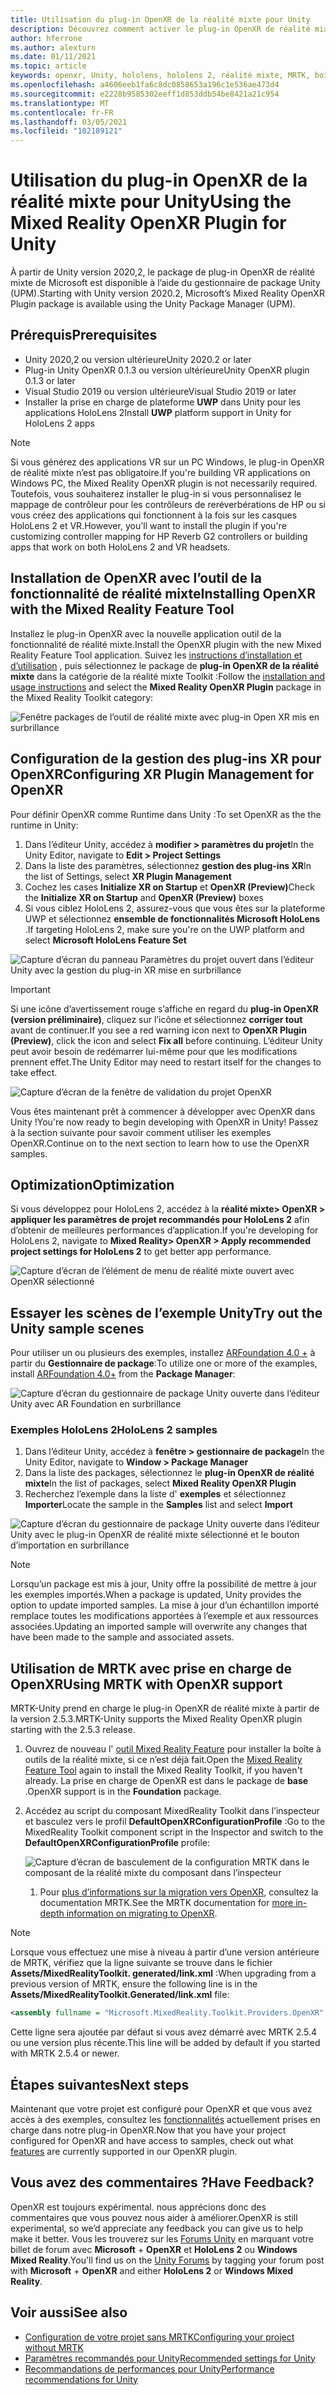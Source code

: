 ```yaml
---
title: Utilisation du plug-in OpenXR de la réalité mixte pour Unity
description: Découvrez comment activer le plug-in OpenXR de réalité mixte pour les projets Unity.
author: hferrone
ms.author: alexturn
ms.date: 01/11/2021
ms.topic: article
keywords: openxr, Unity, hololens, hololens 2, réalité mixte, MRTK, boîte à outils de réalité mixte, réalité augmentée, réalité virtuelle, casques de réalité mixte, apprentissage, didacticiel, prise en main
ms.openlocfilehash: a4606eeb1fa6c8dc0858653a196c1e536ae473d4
ms.sourcegitcommit: e2228b9585302eeff1d853ddb54be8421a21c954
ms.translationtype: MT
ms.contentlocale: fr-FR
ms.lasthandoff: 03/05/2021
ms.locfileid: "102189121"
---
```

# <a name="using-the-mixed-reality-openxr-plugin-for-unity"></a><span data-ttu-id="85519-104">Utilisation du plug-in OpenXR de la réalité mixte pour Unity</span><span class="sxs-lookup"><span data-stu-id="85519-104">Using the Mixed Reality OpenXR Plugin for Unity</span></span>

<span data-ttu-id="85519-105">À partir de Unity version 2020,2, le package de plug-in OpenXR de réalité mixte de Microsoft est disponible à l’aide du gestionnaire de package Unity (UPM).</span><span class="sxs-lookup"><span data-stu-id="85519-105">Starting with Unity version 2020.2, Microsoft’s Mixed Reality OpenXR Plugin package is available using the Unity Package Manager (UPM).</span></span>

## <a name="prerequisites"></a><span data-ttu-id="85519-106">Prérequis</span><span class="sxs-lookup"><span data-stu-id="85519-106">Prerequisites</span></span>

* <span data-ttu-id="85519-107">Unity 2020,2 ou version ultérieure</span><span class="sxs-lookup"><span data-stu-id="85519-107">Unity 2020.2 or later</span></span>
* <span data-ttu-id="85519-108">Plug-in Unity OpenXR 0.1.3 ou version ultérieure</span><span class="sxs-lookup"><span data-stu-id="85519-108">Unity OpenXR plugin 0.1.3 or later</span></span>
* <span data-ttu-id="85519-109">Visual Studio 2019 ou version ultérieure</span><span class="sxs-lookup"><span data-stu-id="85519-109">Visual Studio 2019 or later</span></span>
* <span data-ttu-id="85519-110">Installer la prise en charge de plateforme **UWP** dans Unity pour les applications HoloLens 2</span><span class="sxs-lookup"><span data-stu-id="85519-110">Install **UWP** platform support in Unity for HoloLens 2 apps</span></span>

> [!NOTE]
> <span data-ttu-id="85519-111">Si vous générez des applications VR sur un PC Windows, le plug-in OpenXR de réalité mixte n’est pas obligatoire.</span><span class="sxs-lookup"><span data-stu-id="85519-111">If you're building VR applications on Windows PC, the Mixed Reality OpenXR plugin is not necessarily required.</span></span> <span data-ttu-id="85519-112">Toutefois, vous souhaiterez installer le plug-in si vous personnalisez le mappage de contrôleur pour les contrôleurs de reréverbérations de HP ou si vous créez des applications qui fonctionnent à la fois sur les casques HoloLens 2 et VR.</span><span class="sxs-lookup"><span data-stu-id="85519-112">However, you'll want to install the plugin if you're customizing controller mapping for HP Reverb G2 controllers or building apps that work on both HoloLens 2 and VR headsets.</span></span>

## <a name="installing-openxr-with-the-mixed-reality-feature-tool"></a><span data-ttu-id="85519-113">Installation de OpenXR avec l’outil de la fonctionnalité de réalité mixte</span><span class="sxs-lookup"><span data-stu-id="85519-113">Installing OpenXR with the Mixed Reality Feature Tool</span></span>

<span data-ttu-id="85519-114">Installez le plug-in OpenXR avec la nouvelle application outil de la fonctionnalité de réalité mixte.</span><span class="sxs-lookup"><span data-stu-id="85519-114">Install the OpenXR plugin with the new Mixed Reality Feature Tool application.</span></span> <span data-ttu-id="85519-115">Suivez les [instructions d’installation et d’utilisation](welcome-to-mr-feature-tool.md) , puis sélectionnez le package de **plug-in OpenXR de la réalité mixte** dans la catégorie de la réalité mixte Toolkit :</span><span class="sxs-lookup"><span data-stu-id="85519-115">Follow the [installation and usage instructions](welcome-to-mr-feature-tool.md) and select the **Mixed Reality OpenXR Plugin** package in the Mixed Reality Toolkit category:</span></span>

![Fenêtre packages de l’outil de réalité mixte avec plug-in Open XR mis en surbrillance](images/feature-tool-openxr.png)

## <a name="configuring-xr-plugin-management-for-openxr"></a><span data-ttu-id="85519-117">Configuration de la gestion des plug-ins XR pour OpenXR</span><span class="sxs-lookup"><span data-stu-id="85519-117">Configuring XR Plugin Management for OpenXR</span></span>

<span data-ttu-id="85519-118">Pour définir OpenXR comme Runtime dans Unity :</span><span class="sxs-lookup"><span data-stu-id="85519-118">To set OpenXR as the the runtime in Unity:</span></span>

1. <span data-ttu-id="85519-119">Dans l’éditeur Unity, accédez à **modifier > paramètres du projet**</span><span class="sxs-lookup"><span data-stu-id="85519-119">In the Unity Editor, navigate to **Edit > Project Settings**</span></span>
2. <span data-ttu-id="85519-120">Dans la liste des paramètres, sélectionnez **gestion des plug-ins XR**</span><span class="sxs-lookup"><span data-stu-id="85519-120">In the list of Settings, select **XR Plugin Management**</span></span>
3. <span data-ttu-id="85519-121">Cochez les cases **Initialize XR on Startup** et **OpenXR (Preview)**</span><span class="sxs-lookup"><span data-stu-id="85519-121">Check the **Initialize XR on Startup** and **OpenXR (Preview)** boxes</span></span>
4. <span data-ttu-id="85519-122">Si vous ciblez HoloLens 2, assurez-vous que vous êtes sur la plateforme UWP et sélectionnez **ensemble de fonctionnalités Microsoft HoloLens** .</span><span class="sxs-lookup"><span data-stu-id="85519-122">If targeting HoloLens 2, make sure you're on the UWP platform and select **Microsoft HoloLens Feature Set**</span></span>

![Capture d’écran du panneau Paramètres du projet ouvert dans l’éditeur Unity avec la gestion du plug-in XR mise en surbrillance](images/openxr-img-05.png)

> [!IMPORTANT]
> <span data-ttu-id="85519-124">Si une icône d’avertissement rouge s’affiche en regard du **plug-in OpenXR (version préliminaire)**, cliquez sur l’icône et sélectionnez **corriger tout** avant de continuer.</span><span class="sxs-lookup"><span data-stu-id="85519-124">If you see a red warning icon next to **OpenXR Plugin (Preview)**, click the icon and select **Fix all** before continuing.</span></span> <span data-ttu-id="85519-125">L’éditeur Unity peut avoir besoin de redémarrer lui-même pour que les modifications prennent effet.</span><span class="sxs-lookup"><span data-stu-id="85519-125">The Unity Editor may need to restart itself for the changes to take effect.</span></span>

![Capture d’écran de la fenêtre de validation du projet OpenXR](images/openxr-img-06.png)

<span data-ttu-id="85519-127">Vous êtes maintenant prêt à commencer à développer avec OpenXR dans Unity !</span><span class="sxs-lookup"><span data-stu-id="85519-127">You're now ready to begin developing with OpenXR in Unity!</span></span>  <span data-ttu-id="85519-128">Passez à la section suivante pour savoir comment utiliser les exemples OpenXR.</span><span class="sxs-lookup"><span data-stu-id="85519-128">Continue on to the next section to learn how to use the OpenXR samples.</span></span>

## <a name="optimization"></a><span data-ttu-id="85519-129">Optimization</span><span class="sxs-lookup"><span data-stu-id="85519-129">Optimization</span></span>

<span data-ttu-id="85519-130">Si vous développez pour HoloLens 2, accédez à la **réalité mixte> OpenXR > appliquer les paramètres de projet recommandés pour HoloLens 2** afin d’obtenir de meilleures performances d’application.</span><span class="sxs-lookup"><span data-stu-id="85519-130">If you're developing for HoloLens 2, navigate to **Mixed Reality> OpenXR > Apply recommended project settings for HoloLens 2** to get better app performance.</span></span>

![Capture d’écran de l’élément de menu de réalité mixte ouvert avec OpenXR sélectionné](images/openxr-img-08.png)

## <a name="try-out-the-unity-sample-scenes"></a><span data-ttu-id="85519-132">Essayer les scènes de l’exemple Unity</span><span class="sxs-lookup"><span data-stu-id="85519-132">Try out the Unity sample scenes</span></span>

<span data-ttu-id="85519-133">Pour utiliser un ou plusieurs des exemples, installez [ARFoundation 4.0 +](https://docs.unity3d.com/Packages/com.unity.xr.arfoundation@4.1/manual/index.html#installing-ar-foundation) à partir du **Gestionnaire de package**:</span><span class="sxs-lookup"><span data-stu-id="85519-133">To utilize one or more of the examples, install [ARFoundation 4.0+](https://docs.unity3d.com/Packages/com.unity.xr.arfoundation@4.1/manual/index.html#installing-ar-foundation) from the **Package Manager**:</span></span>

![Capture d’écran du gestionnaire de package Unity ouverte dans l’éditeur Unity avec AR Foundation en surbrillance](images/openxr-img-09.png)

### <a name="hololens-2-samples"></a><span data-ttu-id="85519-135">Exemples HoloLens 2</span><span class="sxs-lookup"><span data-stu-id="85519-135">HoloLens 2 samples</span></span>

1. <span data-ttu-id="85519-136">Dans l’éditeur Unity, accédez à **fenêtre > gestionnaire de package**</span><span class="sxs-lookup"><span data-stu-id="85519-136">In the Unity Editor, navigate to **Window > Package Manager**</span></span>
2. <span data-ttu-id="85519-137">Dans la liste des packages, sélectionnez le **plug-in OpenXR de réalité mixte**</span><span class="sxs-lookup"><span data-stu-id="85519-137">In the list of packages, select **Mixed Reality OpenXR Plugin**</span></span>
3. <span data-ttu-id="85519-138">Recherchez l’exemple dans la liste d' **exemples** et sélectionnez **Importer**</span><span class="sxs-lookup"><span data-stu-id="85519-138">Locate the sample in the **Samples** list and select **Import**</span></span>

![Capture d’écran du gestionnaire de package Unity ouverte dans l’éditeur Unity avec le plug-in OpenXR de réalité mixte sélectionné et le bouton d’importation en surbrillance](images/openxr-img-03.png)

<!-- ### For all other OpenXR samples

1. In the Unity Editor, navigate to **Window > Package Manager**
2. In the list of packages, select **OpenXR Plugin**
3. Locate the sample in the **Samples** list and select **Import**

![Screenshot of Unity Package Manager open in Unity editor with OpenXR Plugin selected and samples import button highlighted](images/openxr-img-10.png) -->

> [!NOTE]
> <span data-ttu-id="85519-140">Lorsqu’un package est mis à jour, Unity offre la possibilité de mettre à jour les exemples importés.</span><span class="sxs-lookup"><span data-stu-id="85519-140">When a package is updated, Unity provides the option to update imported samples.</span></span>  <span data-ttu-id="85519-141">La mise à jour d’un échantillon importé remplace toutes les modifications apportées à l’exemple et aux ressources associées.</span><span class="sxs-lookup"><span data-stu-id="85519-141">Updating an imported sample will overwrite any changes that have been made to the sample and associated assets.</span></span>

## <a name="using-mrtk-with-openxr-support"></a><span data-ttu-id="85519-142">Utilisation de MRTK avec prise en charge de OpenXR</span><span class="sxs-lookup"><span data-stu-id="85519-142">Using MRTK with OpenXR support</span></span>

<span data-ttu-id="85519-143">MRTK-Unity prend en charge le plug-in OpenXR de réalité mixte à partir de la version 2.5.3.</span><span class="sxs-lookup"><span data-stu-id="85519-143">MRTK-Unity supports the Mixed Reality OpenXR plugin starting with the 2.5.3 release.</span></span>

1. <span data-ttu-id="85519-144">Ouvrez de nouveau l' [outil Mixed Reality Feature](welcome-to-mr-feature-tool.md) pour installer la boîte à outils de la réalité mixte, si ce n’est déjà fait.</span><span class="sxs-lookup"><span data-stu-id="85519-144">Open the [Mixed Reality Feature Tool](welcome-to-mr-feature-tool.md) again to install the Mixed Reality Toolkit, if you haven't already.</span></span> <span data-ttu-id="85519-145">La prise en charge de OpenXR est dans le package de **base** .</span><span class="sxs-lookup"><span data-stu-id="85519-145">OpenXR support is in the **Foundation** package.</span></span>
2. <span data-ttu-id="85519-146">Accédez au script du composant MixedReality Toolkit dans l’inspecteur et basculez vers le profil **DefaultOpenXRConfigurationProfile** :</span><span class="sxs-lookup"><span data-stu-id="85519-146">Go to the MixedReality Toolkit component script in the Inspector and switch to the **DefaultOpenXRConfigurationProfile** profile:</span></span>

    ![Capture d’écran de basculement de la configuration MRTK dans le composant de la réalité mixte du composant dans l’inspecteur](images/openxr-img-11.png)

    1. <span data-ttu-id="85519-148">Pour [plus d’informations sur la migration vers OpenXR](https://docs.microsoft.com/windows/mixed-reality/mrtk-unity/configuration/getting-started-with-mrtk-and-xrsdk#configuring-mrtk-for-the-xr-sdk-pipeline), consultez la documentation MRTK.</span><span class="sxs-lookup"><span data-stu-id="85519-148">See the MRTK documentation for [more in-depth information on migrating to OpenXR](https://docs.microsoft.com/windows/mixed-reality/mrtk-unity/configuration/getting-started-with-mrtk-and-xrsdk#configuring-mrtk-for-the-xr-sdk-pipeline).</span></span>

> [!NOTE]
> <span data-ttu-id="85519-149">Lorsque vous effectuez une mise à niveau à partir d’une version antérieure de MRTK, vérifiez que la ligne suivante se trouve dans le fichier **Assets/MixedRealityToolkit. generated/link.xml** :</span><span class="sxs-lookup"><span data-stu-id="85519-149">When upgrading from a previous version of MRTK, ensure the following line is in the **Assets/MixedRealityToolkit.Generated/link.xml** file:</span></span>
>
> ```xml
> <assembly fullname = "Microsoft.MixedReality.Toolkit.Providers.OpenXR" preserve="all"/>
> ```
>
> <span data-ttu-id="85519-150">Cette ligne sera ajoutée par défaut si vous avez démarré avec MRTK 2.5.4 ou une version plus récente.</span><span class="sxs-lookup"><span data-stu-id="85519-150">This line will be added by default if you started with MRTK 2.5.4 or newer.</span></span>

## <a name="next-steps"></a><span data-ttu-id="85519-151">Étapes suivantes</span><span class="sxs-lookup"><span data-stu-id="85519-151">Next steps</span></span>

<span data-ttu-id="85519-152">Maintenant que votre projet est configuré pour OpenXR et que vous avez accès à des exemples, consultez les [fonctionnalités](openxr-supported-features.md) actuellement prises en charge dans notre plug-in OpenXR.</span><span class="sxs-lookup"><span data-stu-id="85519-152">Now that you have your project configured for OpenXR and have access to samples, check out what [features](openxr-supported-features.md) are currently supported in our OpenXR plugin.</span></span>

## <a name="have-feedback"></a><span data-ttu-id="85519-153">Vous avez des commentaires ?</span><span class="sxs-lookup"><span data-stu-id="85519-153">Have Feedback?</span></span>

<span data-ttu-id="85519-154">OpenXR est toujours expérimental. nous apprécions donc des commentaires que vous pouvez nous aider à améliorer.</span><span class="sxs-lookup"><span data-stu-id="85519-154">OpenXR is still experimental, so we’d appreciate any feedback you can give us to help make it better.</span></span> <span data-ttu-id="85519-155">Vous les trouverez sur les [Forums Unity](https://aka.ms/unityforums) en marquant votre billet de forum avec **Microsoft**  +  **OpenXR** et **HoloLens 2** ou **Windows Mixed Reality**.</span><span class="sxs-lookup"><span data-stu-id="85519-155">You'll find us on the [Unity Forums](https://aka.ms/unityforums) by tagging your forum post with **Microsoft** + **OpenXR** and either **HoloLens 2** or **Windows Mixed Reality**.</span></span>

## <a name="see-also"></a><span data-ttu-id="85519-156">Voir aussi</span><span class="sxs-lookup"><span data-stu-id="85519-156">See also</span></span>

* [<span data-ttu-id="85519-157">Configuration de votre projet sans MRTK</span><span class="sxs-lookup"><span data-stu-id="85519-157">Configuring your project without MRTK</span></span>](configure-unity-project.md)
* [<span data-ttu-id="85519-158">Paramètres recommandés pour Unity</span><span class="sxs-lookup"><span data-stu-id="85519-158">Recommended settings for Unity</span></span>](recommended-settings-for-unity.md)
* [<span data-ttu-id="85519-159">Recommandations de performances pour Unity</span><span class="sxs-lookup"><span data-stu-id="85519-159">Performance recommendations for Unity</span></span>](performance-recommendations-for-unity.md#how-to-profile-with-unity)
